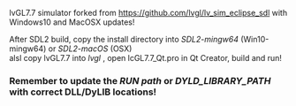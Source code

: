
lvGL7.7 simulator forked from https://github.com/lvgl/lv_sim_eclipse_sdl
with Windows10 and MacOSX updates! <br>

After SDL2 build, copy the install directory into _SDL2-mingw64_ (Win10-mingw64) or _SDL2-macOS_ (OSX)<br>
alsl copy lvGL7.7 into _lvgl_ , open lcGL7.7_Qt.pro in Qt Creator, build and run!

### Remember to update the _RUN path_ or _DYLD_LIBRARY_PATH_ with correct DLL/DyLIB locations!
